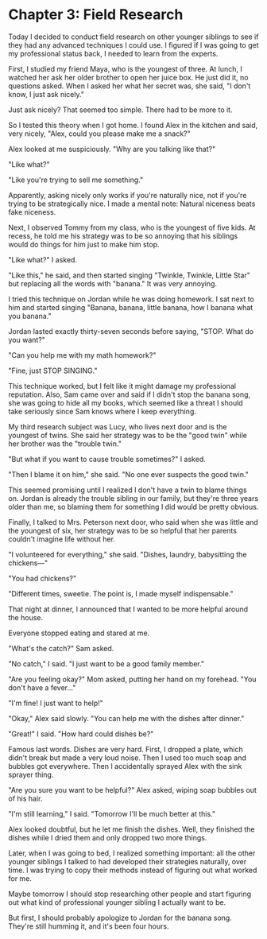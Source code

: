 # Chapter 3: Field Research

Today I decided to conduct field research on other younger siblings to see if they had any advanced techniques I could use. I figured if I was going to get my professional status back, I needed to learn from the experts.

First, I studied my friend Maya, who is the youngest of three. At lunch, I watched her ask her older brother to open her juice box. He just did it, no questions asked. When I asked her what her secret was, she said, "I don't know, I just ask nicely."

Just ask nicely? That seemed too simple. There had to be more to it.

So I tested this theory when I got home. I found Alex in the kitchen and said, very nicely, "Alex, could you please make me a snack?"

Alex looked at me suspiciously. "Why are you talking like that?"

"Like what?"

"Like you're trying to sell me something."

Apparently, asking nicely only works if you're naturally nice, not if you're trying to be strategically nice. I made a mental note: Natural niceness beats fake niceness.

Next, I observed Tommy from my class, who is the youngest of five kids. At recess, he told me his strategy was to be so annoying that his siblings would do things for him just to make him stop.

"Like what?" I asked.

"Like this," he said, and then started singing "Twinkle, Twinkle, Little Star" but replacing all the words with "banana." It was very annoying.

I tried this technique on Jordan while he was doing homework. I sat next to him and started singing "Banana, banana, little banana, how I banana what you banana."

Jordan lasted exactly thirty-seven seconds before saying, "STOP. What do you want?"

"Can you help me with my math homework?"

"Fine, just STOP SINGING."

This technique worked, but I felt like it might damage my professional reputation. Also, Sam came over and said if I didn't stop the banana song, she was going to hide all my books, which seemed like a threat I should take seriously since Sam knows where I keep everything.

My third research subject was Lucy, who lives next door and is the youngest of twins. She said her strategy was to be the "good twin" while her brother was the "trouble twin."

"But what if you want to cause trouble sometimes?" I asked.

"Then I blame it on him," she said. "No one ever suspects the good twin."

This seemed promising until I realized I don't have a twin to blame things on. Jordan is already the trouble sibling in our family, but they're three years older than me, so blaming them for something I did would be pretty obvious.

Finally, I talked to Mrs. Peterson next door, who said when she was little and the youngest of six, her strategy was to be so helpful that her parents couldn't imagine life without her.

"I volunteered for everything," she said. "Dishes, laundry, babysitting the chickens—"

"You had chickens?"

"Different times, sweetie. The point is, I made myself indispensable."

That night at dinner, I announced that I wanted to be more helpful around the house.

Everyone stopped eating and stared at me.

"What's the catch?" Sam asked.

"No catch," I said. "I just want to be a good family member."

"Are you feeling okay?" Mom asked, putting her hand on my forehead. "You don't have a fever..."

"I'm fine! I just want to help!"

"Okay," Alex said slowly. "You can help me with the dishes after dinner."

"Great!" I said. "How hard could dishes be?"

Famous last words. Dishes are very hard. First, I dropped a plate, which didn't break but made a very loud noise. Then I used too much soap and bubbles got everywhere. Then I accidentally sprayed Alex with the sink sprayer thing.

"Are you sure you want to be helpful?" Alex asked, wiping soap bubbles out of his hair.

"I'm still learning," I said. "Tomorrow I'll be much better at this."

Alex looked doubtful, but he let me finish the dishes. Well, they finished the dishes while I dried them and only dropped two more things.

Later, when I was going to bed, I realized something important: all the other younger siblings I talked to had developed their strategies naturally, over time. I was trying to copy their methods instead of figuring out what worked for me.

Maybe tomorrow I should stop researching other people and start figuring out what kind of professional younger sibling I actually want to be.

But first, I should probably apologize to Jordan for the banana song. They're still humming it, and it's been four hours.